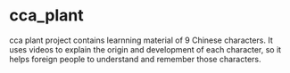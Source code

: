 cca_plant
=========

cca plant project contains learnning material of 9 Chinese characters. It uses videos to explain the origin and development of each character, so it helps foreign people to understand and remember those characters.
